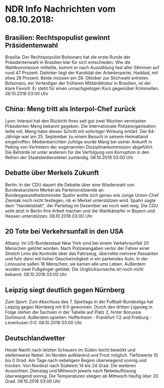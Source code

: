 # NDR Info Nachrichten vom 08.10.2018:


## Brasilien: Rechtspopulist gewinnt Präsidentenwahl
Brasília: Der Rechtspopulist Bolsonaro hat die erste Runde der Präsidentenwahl in Brasilien klar für sich entschieden. Wie die Wahlkommission mitteilte, kommt er nach Auszählung fast aller Stimmen auf rund 47 Prozent. Dahinter liegt der Kandidat der Arbeiterpartei, Haddad, mit etwa 28 Prozent. Beide müssen am 28. Oktober zur Stichwahl antreten. Bolsonaro, ein Verteidiger der früheren Militärdiktatur in Brasilien, ist der klare Favorit. Er steht für einen unnachgiebigen Kurs gegenüber Kriminellen. 08.10.2018 03:00 Uhr 

## China: Meng tritt als Interpol-Chef zurück
Lyon: 	Interpol hat den Rücktritt ihres seit gut zwei Wochen vermissten Präsidenten Meng bekannt gegeben. Die Internationale Polizeiorganisation teilte mit, Meng habe diesen Schritt mit sofortiger Wirkung erklärt. Der 64-Jährige war am 25. September zu einem Besuch in seinem Heimatland eingetroffen. Medienberichten zufolge wurde Meng bei seiner Ankunft in Peking von Vertretern der sogenannten Disziplinarkommission abgeführt. Die Behörde ist unter anderem für die Verfolgung von Korruption in den Reihen der Staatsbediensteten zuständig. 08.10.2018 03:00 Uhr 

## Debatte über Merkels Zukunft
Berlin: In der CDU dauert die Debatte über eine Wiederwahl von Bundeskanzlerin Merkel als Parteivorsitzende an. Bundesgesundheitsminister Spahn wollte sich genau wie Junge Union-Chef Ziemiak noch nicht festlegen, ob er Merkel unterstützen wird. Spahn sagte dem "Handelsblatt", der Parteitag im Dezember sei noch weit weg. Die CDU solle jetzt in Berlin ihre Arbeit machen und die Wahlkämpfer in Bayern und Hessen unterstützen. 08.10.2018 03:00 Uhr 

## 20 Tote bei Verkehrsunfall in den USA
Albany: Im US-Bundesstaat New York sind bei einem Verkehrsunfall 20 Menschen getötet worden. Nach Polizeiangaben verlor der Fahrer einer Stretch Limo die Kontrolle über das Fahrzeug, überrollte mehrere Passanten und fuhr dann mit hoher Geschwindigkeit in ein parkendes Auto. In der Limousine saßen 18 Menschen; sie kamen alle ums Leben. Außerdem wurden zwei Fußgänger getötet. Die Unglücksursache ist noch nicht bekannt. 08.10.2018 03:00 Uhr 

## Leipzig siegt deutlich gegen Nürnberg
Zum Sport: Zum Abschluss des 7. Spieltags in der Fußball-Bundesliga hat Leipzig gegen Nürnberg mit 6:0 gewonnen. Durch den dritten Ligasieg in Folge stehen die Sachsen in der Tabelle auf Platz 2, hinter Borussia Dortmund. Außerdem spielten:
Hoffenheim - Frankfurt 1:2
und
Freiburg - Leverkusen 0:0. 08.10.2018 03:00 Uhr 

## Deutschlandwetter
Heute Nacht nach letzten Schauern im Süden leicht bewölkt und stellenweise Nebel. Im Norden aufklarend und Frost möglich. Tiefstwerte 10 bis 0 Grad. Am Tage nach nebeligem Beginn überwiegend sonnig und trocken. Von Nordost nach Südwest 14 bis 24 Grad. Die weiteren Aussichten:
Dienstag und Mittwoch jeweils nach Nebelauflösung überwiegend sonnig. Die Temperaturen steigen ab Mittwoch häufig über 20 Grad. 08.10.2018 03:00 Uhr 
